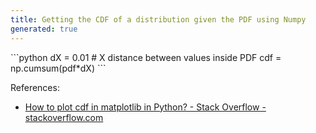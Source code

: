 ```yaml
---
title: Getting the CDF of a distribution given the PDF using Numpy
generated: true
---
```


<div markdown="1" class="ans">
```python
dX = 0.01 # X distance between values inside PDF
cdf = np.cumsum(pdf*dX)
```
</div>

References:
- [How to plot cdf in matplotlib in Python? - Stack Overflow - stackoverflow.com](https://stackoverflow.com/a/9379432/195417)
